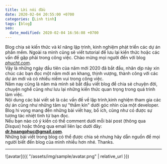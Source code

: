 ```yaml
---
title: Lời nói đầu
date: 2020-02-04 20:55:00 +0700
categories: [Linh tinh]
tags: [blog]
seo:
  date_modified: 2020-02-04 16:56:08 +0700
---
```

Blog chia sẻ kiến thức và kĩ năng lập trình, kinh nghiệm phát triển các dự án phần mềm. Ngoài ra mình cũng sẽ viết tutorial để lưu lại kiến thức hoặc các vấn đề gặp phải trong công việc.
Chào mừng mọi người đến với blog [*phucht.com*](https://phucht.com).<br/>
Vậy là những ngày đầu tiên của năm mới 2020 đã bắt đầu, nhân dịp này xin chúc các bạn đọc một năm mới an khang, thịnh vượng, thành công với các dự án mới và có nhiều niềm vui trong công việc.<br/>
Năm nay cũng là năm mà mình sẽ bắt đầu viết blog để chia sẻ chuyện đời, chuyện nghề cũng như lưu lại những kiến thức quan trọng trong quá trình làm việc.<br/>
Nội dung các bài viết sẽ là các vấn đề về lập trình,kinh nghiệm tham gia các dự án cũng như những tâm sự "thầm kín" dưới góc nhìn của một developer.<br/>
Blog hi vọng mang đến những bài viết hay, bổ ích, cũng như có được sự tương tác nhiệt tình từ bạn đọc.<br/>
Nếu bạn nào có ý kiến có thể comment dưới mỗi bài post (thông qua *Disqus*) hoặc thông qua email liên lạc dưới đây:<br/>
 **dr.hoangphuc@gmail.com**.<br/>
Những bài viết trong blog có thể được chia sẻ nhưng hãy dẫn nguồn để mọi người biết đến blog của mình nhiều hơn nhé. 
Thanks.<br/>
* * *
![avatar]({{ "/assets/img/sample/avatar.png" | relative_url }})
